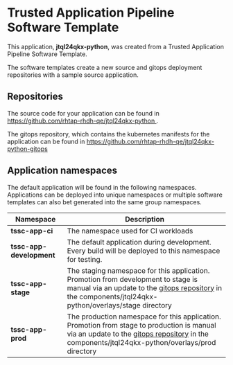 # Trusted Application Pipeline Software Template

This application, **jtql24qkx-python**, was created from a Trusted Application Pipeline Software Template.

The software templates create a new source and gitops deployment repositories with a sample source application. 

## Repositories

The source code for your application can be found in [https://github.com/rhtap-rhdh-qe/jtql24qkx-python ](https://github.com/rhtap-rhdh-qe/jtql24qkx-python ).
 
The gitops repository, which contains the kubernetes manifests for the application can be found in 
[https://github.com/rhtap-rhdh-qe/jtql24qkx-python-gitops ](https://github.com/rhtap-rhdh-qe/jtql24qkx-python-gitops ) 

## Application namespaces 

The default application will be found in the following namespaces. Applications can be deployed into unique namespaces or multiple software templates can also bet generated into the same group namespaces.  

|  Namespace   |  Description   |  
| -------- | -------- |
| **tssc-app-ci** | The namespace used for CI workloads |
| **tssc-app-development** | The default application during development. Every build will be deployed to this namespace for testing. |
| **tssc-app-stage** | The staging namespace for this application. Promotion from development to stage is manual via an update to the [gitops repository](https://github.com/rhtap-rhdh-qe/jtql24qkx-python-gitops ) in the components/jtql24qkx-python/overlays/stage directory |
| **tssc-app-prod** | The production namespace for this application. Promotion from stage to production is manual via an update to the [gitops repository](https://github.com/rhtap-rhdh-qe/jtql24qkx-python-gitops ) in the components/jtql24qkx-python/overlays/prod directory |